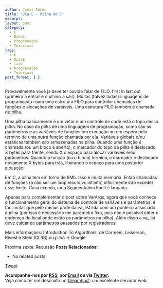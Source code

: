 ```yaml
---
author: Jonas Abreu
title: 'Dia C - Pilha do C'
excerpt:
layout: post
category:
  - C
  - Dicas
  - Programacao
  - Tutoriais
tags:
  - C
  - Dicas
  - filo
  - Programacao
  - Tutoriais
post_format: [ ]
---
```

Provavelmente você ja deve ter ouvido falar de FILO, first in last out (primeiro a entrar é o ultimo a sair). Muitas (talvez todas) linguagens de programação usam uma estrutura FILO para controlar chamadas de funções e alocações de variáveis. Uma estrutura FILO também é chamada de pilha.

Uma pilha basicamente é um vetor e um controle de onde está o topo dessa pilha. No caso da pilha de uma linguagem de programação, como são os parâmetros e as variáveis de funções em execução ou em espera pelo término de uma outra função chamada por ela. Variáveis globais e/ou estáticas também são armazenadas na pilha. Quando uma função é chamada (ou um bloco é aberto), o marcador do topo da pilha é deslocado X bytes para frente, sendo X o espaço para alocar variáveis e/ou parâmetros. Quando a função (ou o bloco) termina, o marcador é deslocado novamente X bytes para trás, liberando o espaço para uma posterior alocação.

Em C, a pilha tem em torno de 8Mb. Isso é muita memória. Então chamadas de funções (a não ser um loop recursivo infinito) dificilmente irão exceder esse limite. Caso exceda, uma Segmentation Fault é lançada.

Apenas para complementar o post sobre VarArgs, agora que você conhece o funcionamento geral do sistema de controle de variáveis e parâmetros, é fácil notar que pelo menos parte da va\_list lida com um ponteiro associado à pilha (por isso é necessário um parâmetro fixo, pois não é possível obter o endereço do local onde estão os parâmetros na pilha). Além disso a va\_list deve cuidar de parâmetros passados por registradores.

Mais informações: Introduction To Algorithms, de Cormem, Leiserson, Rivest e Stein (CLRS) ou pilha -> Google

Próxima sexta: Recursão 
**Posts Relacionados:** 
*   No related posts



[Tweet][1] 





**Acompanhe-nos por [ RSS][2], por [Email][3] ou via [Twitter][4].**  
Veja como ter um desconto no [Dreamhost][5]: um excelente servidor web.

 [1]: https://twitter.com/share
 [2]: http://feeds.feedburner.com/VidaGeek
 [3]: http://feedburner.google.com/fb/a/mailverify?uri=VidaGeek&loc=pt_BR
 [4]: http://twitter.com/blogvidageek
 [5]: http://vidageek.net/dreamhost/
